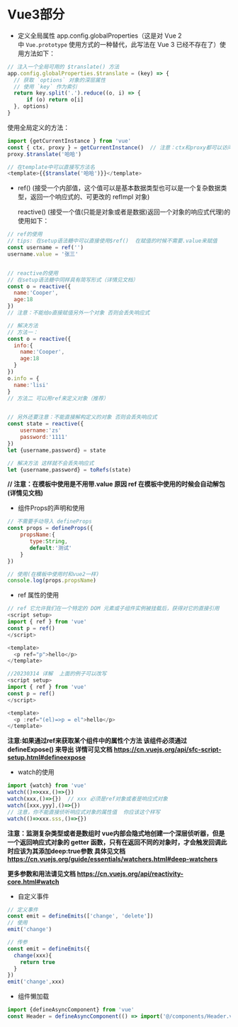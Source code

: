 # Vue3部分
*   定义全局属性 app.config.globalProperties（这是对 Vue 2 中 `Vue.prototype` 使用方式的一种替代，此写法在 Vue 3 已经不存在了）使用方法如下：

```javascript
// 注入一个全局可用的 $translate() 方法
app.config.globalProperties.$translate = (key) => {
  // 获取 `options` 对象的深层属性
  // 使用 `key` 作为索引
  return key.split('.').reduce((o, i) => {
      if (o) return o[i]
  }, options)
}
```

使用全局定义的方法：

```javascript
import {getCurrentInstance } from 'vue'
const { ctx, proxy } = getCurrentInstance()  // 注意：ctx和proxy都可以访问到定义的全局方法，但是ctx只能在本地使用，线上环境使用proxy
proxy.$translate('哈哈')

// 在template中可以直接写方法名
<template>{{$translate('哈哈')}}</template>
```

*   ref() (接受一个内部值，这个值可以是基本数据类型也可以是一个复杂数据类型，返回一个响应式的、可更改的 refImpl 对象)

    reactive() (接受一个值(只能是对象或者是数据)返回一个对象的响应式代理)的使用如下：

```javascript
// ref的使用
// tips: 在setup语法糖中可以直接使用$ref()  在赋值的时候不需要.value来赋值
const username = ref('')
username.value = '张三'


// reactive的使用
// 在setup语法糖中同样具有简写形式（详情见文档）
const o = reactive({
  name:'Cooper',
  age:18
})
// 注意：不能给o直接赋值另外一个对象 否则会丢失响应式

// 解决方法
// 方法一：
const o = reactive({
  info:{
	name:'Cooper',
  	age:18
  }
})
o.info = {
  name:'lisi'
}
// 方法二 可以用ref来定义对象（推荐）


// 另外还要注意：不能直接解构定义的对象 否则会丢失响应式
const state = reactive({
    username:'zs'
    password:'1111'
})
let {username,password} = state

// 解决方法 这样就不会丢失响应式
let {username,password} = toRefs(state)
```

**// 注意：在模板中使用是不用带.value  原因 ref 在模板中使用的时候会自动解包(详情见文档)**

*   组件Props的声明和使用

```javascript
// 不需要手动导入 defineProps
const props = defineProps({
	propsName:{
       type:String,
       default:'测试'
    }
})

// 使用(在模板中使用时和vue2一样)
console.log(props.propsName)
```

*   ref 属性的使用

```javascript
// ref 它允许我们在一个特定的 DOM 元素或子组件实例被挂载后，获得对它的直接引用
<script setup>
import { ref } from 'vue'
const p = ref()
</script>

<template>
  <p ref="p">hello</p>
</template>

//20230314 详解  上面的例子可以改写
<script setup>
import { ref } from 'vue'
const p = ref()
</script>

<template>
  <p :ref="(el)=>p = el">hello</p>
</template>

```

**注意:如果通过ref来获取某个组件中的属性个方法 该组件必须通过 defineExpose() 来导出 详情可见文档 <https://cn.vuejs.org/api/sfc-script-setup.html#defineexpose>**

*   watch的使用

```javascript
import {watch} from 'vue'
watch(()=>xxx,()=>{})
watch(xxx,()=>{})  // xxx 必须是ref对象或者是响应式对象
watch([xxx,yyy],()=>{})
// 注意，你不能直接侦听响应式对象的属性值  你应该这个样写
watch(()=>xxx.sss,()=>{})
```

**注意：监测复杂类型或者是数组时 vue内部会隐式地创建一个深层侦听器，但是一个返回响应式对象的 getter 函数，只有在返回不同的对象时，才会触发回调此时应该为其添加deep\:true参数 具体见文档 <https://cn.vuejs.org/guide/essentials/watchers.html#deep-watchers>**

&#x20;**更多参数和用法请见文档  <https://cn.vuejs.org/api/reactivity-core.html#watch>**

*   自定义事件

```javascript
// 定义事件
const emit = defineEmits(['change', 'delete'])
// 使用
emit('change')

// 传参
const emit = defineEmits({
  change(xxx){
	return true
  }
})
emit('change',xxx)
```

*   组件懒加载

```javascript
import {defineAsyncComponent} from 'vue'
const Header = defineAsyncComponent(() => import('@/components/Header.vue'))
```